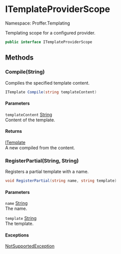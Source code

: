 # ITemplateProviderScope

Namespace: Proffer.Templating

Templating scope for a configured provider.

```csharp
public interface ITemplateProviderScope
```

## Methods

### **Compile(String)**

Compiles the specified template content.

```csharp
ITemplate Compile(string templateContent)
```

#### Parameters

`templateContent` [String](https://docs.microsoft.com/en-us/dotnet/api/system.string)<br>
Content of the template.

#### Returns

[ITemplate](./proffer.templating.itemplate)<br>
A new  compiled from the content.

### **RegisterPartial(String, String)**

Registers a partial template with a name.

```csharp
void RegisterPartial(string name, string template)
```

#### Parameters

`name` [String](https://docs.microsoft.com/en-us/dotnet/api/system.string)<br>
The name.

`template` [String](https://docs.microsoft.com/en-us/dotnet/api/system.string)<br>
The template.

#### Exceptions

[NotSupportedException](https://docs.microsoft.com/en-us/dotnet/api/system.notsupportedexception)<br>
